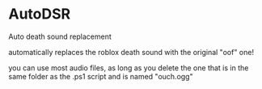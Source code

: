 # AutoDSR

Auto 
death
sound
replacement

automatically replaces the roblox death sound with the original "oof" one!


you can use most audio files, as long as you delete the one that is in the same folder as the .ps1 script and is named "ouch.ogg"
